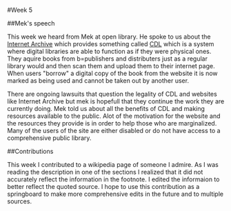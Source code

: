 #Week 5

##Mek's speech


This week we heard from Mek at open library. He spoke to us about the [Internet Archive](https://archive.org/) which provides something called [CDL](https://controlleddigitallending.org/faq)
which is a system where digital libraries are able to function as if they were physical ones. They aquire books from b=publishers and distributers just as a regular library would
and then scan them and upload them to their internet page. When users "borrow" a digital copy of the book from the website it is now marked as being used and cannot be 
taken out by another user. 

There are ongoing lawsuits that question the legality of CDL and websites like Internet Archive but mek is hopefull that they continue the work they are currently doing.
Mek told us about all the benefits of CDL and making resources available to the public. Alot of the motivation for the website and the resources they provide is in
order to help those who are marginalized. Many of the users of the site are either disabled or do not have access to a comprehensive public library.

##Contributions

This week I contributed to a wikipedia page of someone I admire. As I was reading the description in one of the sections I realized that it did not accurately reflect the
information in the footnote. I edited the informaion to better reflect the quoted source. I hope to use this contribution as a springboard to make more comprehensive
edits in the future and to multiple sources.
